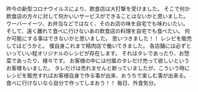 昨今の新型コロナウイルスにより、飲食店は大打撃を受けました。
そこで何か飲食店の方々に対して何かいいサービスができることはないかと思いました。
ウーバーイーツ、お弁当などではなく、そのお店の味を自宅でも味わいたい。
そして、遠く離れて食べに行けないあの飲食店の料理を自宅でも食べたい。
何か可能にする事はできないかと思いました。
思いつきました！！
レシピを販売してはどうかと。
僕自身これまで精肉店で働いてきました。
各店舗には必ずといっていい程オリジナルのレシピが存在します。
それはタレであったり、お惣菜であったり、様々です。
お客様の中には付属のタレだけ売って欲しいというお客様もいました。
タレだけは売れませんと断っていましたが、こういう時にレシピを販売すればお客様自身で作る事が出来、おうちで楽しむ事が出来る。
食べに行けないなら自分で作ってしまおう！！
毎日、外食気分。


